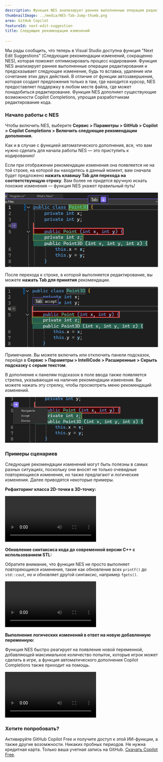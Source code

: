 ```yaml
---
description: Функция NES анализирует раннее выполненные операции редактирования и предсказывает следующее изменение, будь то вставка, удаление или сочетание этих двух действий.
thumbnailImage: ../media/NES-Tab-Jump-thumb.png
area: GitHub Copilot
featureId: next-edit-suggestion
title: Следующие рекомендации изменений

---
```



Мы рады сообщить, что теперь в Visual Studio доступна функция "Next Edit Suggestions" (Следующие рекомендации изменений, сокращенно NES), которая поможет оптимизировать процесс кодирования. Функция NES анализирует раннее выполненные операции редактирования и предсказывает следующее изменение, будь то вставка, удаление или сочетание этих двух действий. В отличие от функции автозавершения, которая создает предложения только в там, где находится курсор, NES предоставляет поддержку в любом месте файла, где может понадобиться редактирование. Функция NES дополняет существующие возможности Copilot Completions, упрощая разработчикам редактирование кода.

### Начало работы с NES
Чтобы включить NES, выберите **Сервис > Параметры > GitHub > Copilot > Copilot Completions > Включить следующие рекомендации дополнения.**

Как и в случае с функцией автоматического дополнения, все, что вам нужно сделать для начала работы NES — это приступить к кодированию!

Если при отображении рекомендации изменения она появляется не на той строке, на которой вы находитесь в данный момент, вам сначала будет предложено **нажать клавишу Tab для перехода на соответствующую строку**. Вам более не придется вручную искать похожие изменения — функция NES укажет правильный путь!

 ![NES: Tab для панели подсказок перехода](../media/NES-Tab-Jump.png)

После перехода к строке, в которой выполняется редактирование, вы можете **нажать Tab для принятия** рекомендации.

  ![NES: Tab для панели подсказок принятия](../media/NES-Tab-Accept.png)

Примечание. Вы можете включить или отключить панели подсказок, перейдя в **Сервис > Параметры > IntelliCode > Расширенные > Скрыть подсказку с серым текстом**. 

В дополнение к панелям подсказок в поле ввода также появляется стрелка, указывающая на наличие рекомендации изменения. Вы можете нажать эту стрелку, чтобы просмотреть меню рекомендаций изменений.

  ![NES: стрелка в поле ввода](../media/NES-Gutter-Arrow.png)


### Примеры сценариев
Следующие рекомендации изменений могут быть полезны в самых разных ситуациях, поскольку они вносят не только очевидные повторяющиеся изменения, но также предлагают и логические изменения. Далее приводятся некоторые примеры.

**Рефакторинг класса 2D-точки в 3D-точку:**
 
![NES: рефакторинг класса точки](../media/NES-Point.mp4)

**Обновление синтаксиса кода до современной версии C++ с использованием STL:**

Обратите внимание, что функция NES не просто выполняет повторяющиеся изменения, такие как обновление всех `printf()` до `std::cout`, но и обновляет другой синтаксис, например `fgets()`.

![NES: обновление синтаксиса C++](../media/NES-Migration.mp4)

**Выполнение логических изменений в ответ на новую добавленную переменную:**

Функция NES быстро реагирует на появление новой переменной, добавляющей максимальное количество попыток, которые игрок может сделать в игре, а функция автоматического дополнения Copilot Completions также приходит на помощь.

![NES: добавление новой переменной](../media/NES-AddVariable.mp4)

### Хотите попробовать?
Активируйте GitHub Copilot Free и получите доступ к этой ИИ-функции, а также другие возомжности.
Никаких пробных периодов. Не нужна кредитная карта. Только ваша учетная запись на GitHub. [Скачать Copilot Free](https://github.com/settings/copilot).
